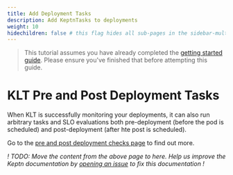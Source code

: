 ```yaml
---
title: Add Deployment Tasks
description: Add KeptnTasks to deployments
weight: 10
hidechildren: false # this flag hides all sub-pages in the sidebar-multicard.html
---
```


> This tutorial assumes you have already completed the [getting started guide](../getting-started.md).
> Please ensure you've finished that before attempting this guide.

# KLT Pre and Post Deployment Tasks

When KLT is successfully monitoring your deployments, it can also run arbitrary tasks and SLO evaluations both pre-deployment (before the pod is scheduled) and post-deployment (after hte post is scheduled).

Go to the [pre and post deployment checks page](../implementing/integrate#pre--and-post-deployment-checks) to find out more.

_! TODO: Move the content from the above page to here. Help us improve the Keptn documentation by [opening an issue](https://github.com/keptn/lifecycle-toolkit/issues/new) to fix this documentation !_
